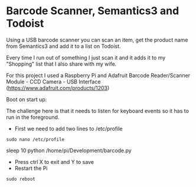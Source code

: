 # Barcode Scanner, Semantics3 and Todoist
Using a USB barcode scanner you can scan an item, get the product name from Semantics3 and add it to a list on Todoist.

Every time I run out of something I just scan it and it adds it to my "Shopping" list that I also share with my wife. 

For this project I used a Raspberry Pi and Adafruit Barcode Reader/Scanner Module - CCD Camera - USB Interface (https://www.adafruit.com/products/1203)


Boot on start up:

The challenge here is that it needs to listen for keyboard events so it has to run in the foreground. 

- First we need to add two lines to /etc/profile 

<code>sudo nano /etc/profile</code>

sleep 10
python /home/pi/Development/barcode.py

- Press ctrl X to exit and Y to save
- Restart the Pi

<code>sudo reboot</code>
